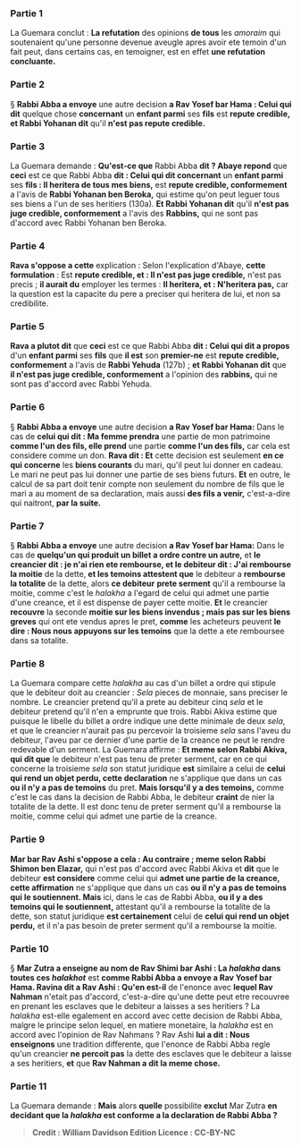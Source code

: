 
### Partie 1
La Guemara conclut : <b>La refutation</b> des opinions <b>de tous</b> les <i>amoraim</i> qui soutenaient qu'une personne devenue aveugle apres avoir ete temoin d'un fait peut, dans certains cas, en temoigner, est en effet <b>une refutation concluante.</b>

### Partie 2
§ <b>Rabbi Abba a envoye</b> une autre decision <b>a Rav Yosef bar Hama : Celui qui dit</b> quelque chose <b>concernant</b> un <b>enfant parmi</b> ses <b>fils</b> est <b>repute credible, et Rabbi Yohanan dit</b> qu'il <b>n'est pas repute credible.</b>

### Partie 3
La Guemara demande : <b>Qu'est-ce que</b> Rabbi Abba <b>dit ? Abaye repond</b> que <b>ceci</b> est ce que Rabbi Abba <b>dit : Celui qui dit concernant</b> un <b>enfant parmi</b> ses <b>fils : Il heritera de tous mes biens,</b> est <b>repute credible, conformement</b> a l'avis de <b>Rabbi Yohanan ben Beroka,</b> qui estime qu'on peut leguer tous ses biens a l'un de ses heritiers (130a). <b>Et Rabbi Yohanan dit</b> qu'il <b>n'est pas juge credible, conformement</b> a l'avis des <b>Rabbins,</b> qui ne sont pas d'accord avec Rabbi Yohanan ben Beroka.

### Partie 4
<b>Rava s'oppose a cette</b> explication : Selon l'explication d'Abaye, <b>cette formulation</b> : Est <b>repute credible, et : Il n'est pas juge credible,</b> n'est pas precis ; <b>il aurait du</b> employer les termes : <b>Il heritera, et : N'heritera pas,</b> car la question est la capacite du pere a preciser qui heritera de lui, et non sa credibilite.

### Partie 5
<b>Rava a plutot dit</b> que <b>ceci</b> est ce que Rabbi Abba <b>dit : Celui qui dit a propos</b> d'un <b>enfant parmi</b> ses <b>fils</b> que <b>il est</b> son <b>premier-ne</b> est <b>repute credible, conformement</b> a l'avis de <b>Rabbi Yehuda</b> (127b) ; <b>et Rabbi Yohanan dit</b> que <b>il n'est pas juge credible, conformement</b> a l'opinion des <b>rabbins,</b> qui ne sont pas d'accord avec Rabbi Yehuda.

### Partie 6
§ <b>Rabbi Abba a envoye</b> une autre decision <b>a Rav Yosef bar Hama:</b> Dans le cas de <b>celui qui dit : Ma femme prendra</b> une partie de mon patrimoine <b>comme l'un des fils, elle prend</b> une partie <b>comme l'un des fils,</b> car cela est considere comme un don. <b>Rava dit : Et</b> cette decision est seulement <b>en ce qui concerne</b> les <b>biens courants</b> du mari, qu'il peut lui donner en cadeau. Le mari ne peut pas lui donner une partie de ses biens futurs. <b>Et</b> en outre, le calcul de sa part doit tenir compte non seulement du nombre de fils que le mari a au moment de sa declaration, mais aussi <b>des fils a venir,</b> c'est-a-dire qui naitront, <b>par la suite.</b>

### Partie 7
§ <b>Rabbi Abba a envoye</b> une autre decision <b>a Rav Yosef bar Hama:</b> Dans le cas de <b>quelqu'un qui produit un billet a ordre contre un autre,</b> et <b>le creancier dit : je n'ai rien ete rembourse, et le debiteur dit : J'ai rembourse la moitie</b> de la dette, <b>et les temoins attestent que</b> le debiteur a <b>rembourse la totalite</b> de la dette, alors <b>ce debiteur</b> <b>prete serment</b> qu'il a rembourse la moitie, comme c'est le <i>halakha</i> a l'egard de celui qui admet une partie d'une creance, et il est dispense de payer cette moitie. <b>Et</b> le creancier <b>recouvre</b> la seconde <b>moitie sur les biens invendus ; mais pas sur les biens greves</b> qui ont ete vendus apres le pret, <b>comme</b> les acheteurs peuvent <b>le dire : Nous nous appuyons sur les temoins</b> que la dette a ete remboursee dans sa totalite.

### Partie 8
La Guemara compare cette <i>halakha</i> au cas d'un billet a ordre qui stipule que le debiteur doit au creancier : <i>Sela</i> pieces de monnaie, sans preciser le nombre. Le creancier pretend qu'il a prete au debiteur cinq <i>sela</i> et le debiteur pretend qu'il n'en a emprunte que trois. Rabbi Akiva estime que puisque le libelle du billet a ordre indique une dette minimale de deux <i>sela</i>, et que le creancier n'aurait pas pu percevoir la troisieme <i>sela</i> sans l'aveu du debiteur, l'aveu par ce dernier d'une partie de la creance ne peut le rendre redevable d'un serment. La Guemara affirme : <b>Et meme selon Rabbi Akiva, qui dit que</b> le debiteur n'est pas tenu de preter serment, car en ce qui concerne la troisieme <i>sela</i> son statut juridique <b>est</b> similaire a celui de <b>celui qui rend un objet perdu, cette declaration</b> ne s'applique que dans un cas <b>ou il n'y a pas de temoins</b> du pret. <b>Mais lorsqu'il y a des temoins,</b> comme c'est le cas dans la decision de Rabbi Abba, le debiteur <b>craint</b> de nier la totalite de la dette. Il est donc tenu de preter serment qu'il a rembourse la moitie, comme celui qui admet une partie de la creance.

### Partie 9
<b>Mar bar Rav Ashi s'oppose a cela : Au contraire ; meme selon Rabbi Shimon ben Elazar,</b> qui n'est pas d'accord avec Rabbi Akiva et <b>dit</b> que le debiteur <b>est considere</b> comme celui qui <b>admet une partie de la creance, cette affirmation</b> ne s'applique que dans un cas <b>ou il n'y a pas de temoins qui le soutiennent. Mais</b> ici, dans le cas de Rabbi Abba, <b>ou il y a des temoins qui le soutiennent,</b> attestant qu'il a rembourse la totalite de la dette, son statut juridique <b>est certainement</b> celui de <b>celui qui rend un objet perdu,</b> et il n'a pas besoin de preter serment qu'il a rembourse la moitie.

### Partie 10
§ <b>Mar Zutra a enseigne au nom de Rav Shimi bar Ashi : La <i>halakha</i> dans toutes ces <i>halakhot</i></b> est <b>comme Rabbi Abba a envoye a Rav Yosef bar Hama. Ravina dit a Rav Ashi : Qu'en est-il</b> de l'enonce avec <b>lequel Rav Nahman</b> n'etait pas d'accord, c'est-a-dire qu'une dette peut etre recouvree en prenant les esclaves que le debiteur a laisses a ses heritiers ? La <i>halakha</i> est-elle egalement en accord avec cette decision de Rabbi Abba, malgre le principe selon lequel, en matiere monetaire, la <i>halakha</i> est en accord avec l'opinion de Rav Nahmans ? Rav Ashi <b>lui a dit : Nous enseignons</b> une tradition differente, que l'enonce de Rabbi Abba regle qu'un creancier <b>ne percoit pas</b> la dette des esclaves que le debiteur a laisse a ses heritiers, <b>et</b> que <b>Rav Nahman a dit la meme chose.</b>

### Partie 11
La Guemara demande : <b>Mais</b> alors <b>quelle</b> possibilite <b>exclut</b> Mar Zutra <b>en decidant que <b>la <i>halakha</i></b> est conforme a la declaration de Rabbi Abba ?

>Credit : William Davidson Edition
>Licence : CC-BY-NC